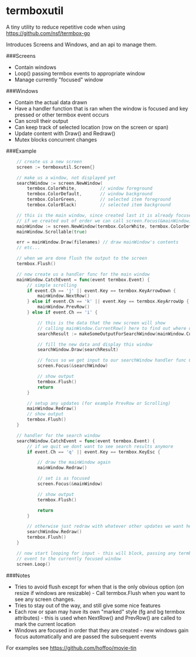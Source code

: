 termboxutil
===========

A tiny utility to reduce repetitive code when using https://github.com/nsf/termbox-go

Introduces Screens and Windows, and an api to manage them.

###Screens
- Contain windows
- Loop() passing termbox events to appropriate window
- Manage currently "focused" window

###Windows
- Contain the actual data drawn
- Have a handler function that is ran when the window is focused and key pressed or other termbox event occurs 
- Can scroll their output
- Can keep track of selected location (row on the screen or span)
- Update content with Draw() and Redraw()
- Mutex blocks concurrent changes

###Example

```go
	// create us a new screen
	screen := termboxutil.Screen{}

	// make us a window, not displayed yet
	searchWindow := screen.NewWindow(
		termbox.ColorWhite, 		// window foreground
		termbox.ColorDefault,		// window background
		termbox.ColorGreen,			// selected item foreground
		termbox.ColorBlack)			// selected item background

	// this is the main window, since created last it is already focused
	// if we created out of order we can call screen.Focus(&mainWindow)
	mainWindow := screen.NewWindow(termbox.ColorWhite, termbox.ColorDefault, termbox.ColorGreen, termbox.ColorBlack)
	mainWindow.Scrollable(true)

	err = mainWindow.Draw(filenames) // draw mainWindow's contents
	// etc...

	// when we are done flush the output to the screen
	termbox.Flush()

	// now create us a handler func for the main window
	mainWindow.CatchEvent = func(event termbox.Event) {
		// simple scrolling
		if event.Ch == 'j' || event.Key == termbox.KeyArrowDown {
			mainWindow.NextRow()
		} else if event.Ch == 'k' || event.Key == termbox.KeyArrowUp {
			mainWindow.PrevRow()
		} else if event.Ch == 'i' {

			// this is the data that the new screen will show
			// calling mainWindow.CurrentRow() here to find out where on the screen we are
			searchResult := makeSomeOutputForSearchWindow(mainWindow.CurrentRow().Text)

			// fill the new data and display this window
			searchWindow.Draw(searchResult)

			// focus so we get input to our searchWindow handler func CatchEvent
			screen.Focus(&searchWindow)

			// show output
			termbox.Flush()
			return
		}

		// setup any updates (for example PrevRow or Scrolling)
		mainWindow.Redraw()
		// show output
		termbox.Flush()
	}

	// handler for the search window
	searchWindow.CatchEvent = func(event termbox.Event) {
		// if we quit we dont want to see search results anymore
		if event.Ch == 'q' || event.Key == termbox.KeyEsc {

			// draw the mainWindow again
			mainWindow.Redraw()

			// set is as focused
			screen.Focus(&mainWindow)

			// show output
			termbox.Flush()

			return
		}

		// otherwise just redraw with whatever other updates we want here
		searchWindow.Redraw()
		termbox.Flush()
	}

	// now start looping for input - this will block, passing any termbox
	// event to the currently focused window
	screen.Loop()

```



###Notes

- Tries to avoid flush except for when that is the only obvious option (on resize if windows are resizable) - Call termbox.Flush when you want to see any screen changes.
- Tries to stay out of the way, and still give some nice features
- Each row or span may have its own "marked" style (fg and bg termbox attributes) - this is used when NextRow() and PrevRow() are called to mark the current location
- Windows are focused in order that they are created - new windows gain focus automatically and are passed the subsequent events


For examples see https://github.com/hoffoo/movie-tin
